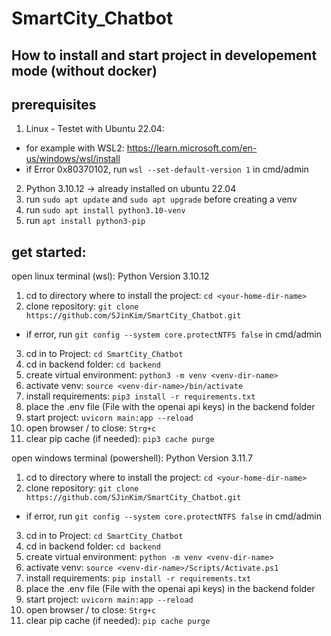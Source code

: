 # SmartCity_Chatbot

## How to install and start project in developement mode (without docker) 

## prerequisites

1. Linux - Testet with Ubuntu 22.04:
- for example with WSL2: https://learn.microsoft.com/en-us/windows/wsl/install
- if Error 0x80370102, run `wsl --set-default-version 1` in cmd/admin
2. Python 3.10.12 -> already installed on ubuntu 22.04
3. run `sudo apt update` and `sudo apt upgrade` before creating a venv
4. run `sudo apt install python3.10-venv`
5. run `apt install python3-pip`

## get started:
open linux terminal (wsl): Python Version 3.10.12

1. cd to directory where to install the project: `cd <your-home-dir-name>`
2. clone repository: `git clone https://github.com/SJinKim/SmartCity_Chatbot.git`
- if error, run `git config --system core.protectNTFS false` in cmd/admin
3. cd in to Project: `cd SmartCity_Chatbot`
4. cd in backend folder: `cd backend`
5. create virtual environment: `python3 -m venv <venv-dir-name>`
6. activate venv: `source <venv-dir-name>/bin/activate`
7. install requirements: `pip3 install -r requirements.txt`
8. place the .env file (File with the openai api keys) in the backend folder 
9. start project: `uvicorn main:app --reload`
10. open browser / to close: `Strg+c`
11. clear pip cache (if needed): `pip3 cache purge`

open windows terminal (powershell): Python Version 3.11.7

1. cd to directory where to install the project: `cd <your-home-dir-name>`
2. clone repository: `git clone https://github.com/SJinKim/SmartCity_Chatbot.git`
- if error, run `git config --system core.protectNTFS false` in cmd/admin
3. cd in to Project: `cd SmartCity_Chatbot`
4. cd in backend folder: `cd backend`
5. create virtual environment: `python -m venv <venv-dir-name>`
6. activate venv: `source <venv-dir-name>/Scripts/Activate.ps1`
7. install requirements: `pip install -r requirements.txt`
8. place the .env file (File with the openai api keys) in the backend folder 
9. start project: `uvicorn main:app --reload`
10. open browser / to close: `Strg+c`
11. clear pip cache (if needed): `pip cache purge`


